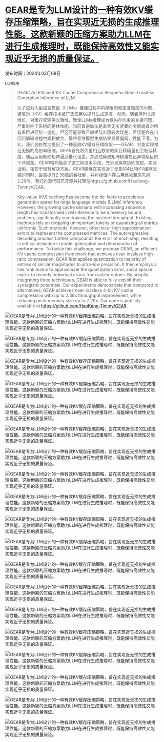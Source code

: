# [GEAR是专为LLM设计的一种有效KV缓存压缩策略，旨在实现近无损的生成推理性能。这款新颖的压缩方案助力LLM在进行生成推理时，既能保持高效性又能实现近乎无损的质量保证。](https://arxiv.org/abs/2403.05527)

发布时间：2024年03月08日

`LLM应用`

> GEAR: An Efficient KV Cache Compression Recipefor Near-Lossless Generative Inference of LLM

> 为了应对大型语言模型（LLMs）推理过程中内存限制和速度瓶颈的问题，键值对（KV）缓存技术被广泛应用以提升生成速度。然而，随着序列长度增长，对缓存资源需求激增，致使LLMs推理成为受内存约束的关键问题，严重影响了系统的整体性能。当前普遍做法是丢弃无关紧要的令牌或者对所有条目进行统一量化，但这可能导致压缩矩阵出现较大误差，且误差会在自回归解码过程中累积放大，最终导致模型生成结果显著偏离，性能下滑。为此，我们创新性地提出了一种高效KV缓存压缩框架——GEAR，它能实现接近无损的高倍率压缩。GEAR首先将大量相近数值的条目精确量化至极低精度，随后运用低秩矩阵逼近量化误差，并通过稀疏矩阵精准校正异常条目的个体误差。GEAR精巧融合了这三种技术手段，充分发挥其协同效应。实验证明，相较于现有解决方案，GEAR能够在实现近乎无损的4比特KV缓存压缩的同时，最高提升2.38倍的吞吐量，并将峰值内存占用缩减至原先的2.29倍。我们的源代码已开源并托管在https://github.com/HaoKang-Timmy/GEAR。

> Key-value (KV) caching has become the de-facto to accelerate generation speed for large language models (LLMs) inference. However, the growing cache demand with increasing sequence length has transformed LLM inference to be a memory bound problem, significantly constraining the system throughput. Existing methods rely on dropping unimportant tokens or quantizing all entries uniformly. Such methods, however, often incur high approximation errors to represent the compressed matrices. The autoregressive decoding process further compounds the error of each step, resulting in critical deviation in model generation and deterioration of performance. To tackle this challenge, we propose GEAR, an efficient KV cache compression framework that achieves near-lossless high-ratio compression. GEAR first applies quantization to majority of entries of similar magnitudes to ultra-low precision. It then employs a low rank matrix to approximate the quantization error, and a sparse matrix to remedy individual errors from outlier entries. By adeptly integrating three techniques, GEAR is able to fully exploit their synergistic potentials. Our experiments demonstrate that compared to alternatives, GEAR achieves near-lossless 4-bit KV cache compression with up to 2.38x throughput improvement, while reducing peak-memory size up to 2.29x. Our code is publicly available at https://github.com/HaoKang-Timmy/GEAR.

![GEAR是专为LLM设计的一种有效KV缓存压缩策略，旨在实现近无损的生成推理性能。这款新颖的压缩方案助力LLM在进行生成推理时，既能保持高效性又能实现近乎无损的质量保证。](../../../paper_images/2403.05527/x1.png)

![GEAR是专为LLM设计的一种有效KV缓存压缩策略，旨在实现近无损的生成推理性能。这款新颖的压缩方案助力LLM在进行生成推理时，既能保持高效性又能实现近乎无损的质量保证。](../../../paper_images/2403.05527/x2.png)

![GEAR是专为LLM设计的一种有效KV缓存压缩策略，旨在实现近无损的生成推理性能。这款新颖的压缩方案助力LLM在进行生成推理时，既能保持高效性又能实现近乎无损的质量保证。](../../../paper_images/2403.05527/x3.png)

![GEAR是专为LLM设计的一种有效KV缓存压缩策略，旨在实现近无损的生成推理性能。这款新颖的压缩方案助力LLM在进行生成推理时，既能保持高效性又能实现近乎无损的质量保证。](../../../paper_images/2403.05527/x4.png)

![GEAR是专为LLM设计的一种有效KV缓存压缩策略，旨在实现近无损的生成推理性能。这款新颖的压缩方案助力LLM在进行生成推理时，既能保持高效性又能实现近乎无损的质量保证。](../../../paper_images/2403.05527/x5.png)

![GEAR是专为LLM设计的一种有效KV缓存压缩策略，旨在实现近无损的生成推理性能。这款新颖的压缩方案助力LLM在进行生成推理时，既能保持高效性又能实现近乎无损的质量保证。](../../../paper_images/2403.05527/x6.png)

![GEAR是专为LLM设计的一种有效KV缓存压缩策略，旨在实现近无损的生成推理性能。这款新颖的压缩方案助力LLM在进行生成推理时，既能保持高效性又能实现近乎无损的质量保证。](../../../paper_images/2403.05527/x7.png)

![GEAR是专为LLM设计的一种有效KV缓存压缩策略，旨在实现近无损的生成推理性能。这款新颖的压缩方案助力LLM在进行生成推理时，既能保持高效性又能实现近乎无损的质量保证。](../../../paper_images/2403.05527/x8.png)

![GEAR是专为LLM设计的一种有效KV缓存压缩策略，旨在实现近无损的生成推理性能。这款新颖的压缩方案助力LLM在进行生成推理时，既能保持高效性又能实现近乎无损的质量保证。](../../../paper_images/2403.05527/x9.png)

![GEAR是专为LLM设计的一种有效KV缓存压缩策略，旨在实现近无损的生成推理性能。这款新颖的压缩方案助力LLM在进行生成推理时，既能保持高效性又能实现近乎无损的质量保证。](../../../paper_images/2403.05527/x10.png)

![GEAR是专为LLM设计的一种有效KV缓存压缩策略，旨在实现近无损的生成推理性能。这款新颖的压缩方案助力LLM在进行生成推理时，既能保持高效性又能实现近乎无损的质量保证。](../../../paper_images/2403.05527/x11.png)

![GEAR是专为LLM设计的一种有效KV缓存压缩策略，旨在实现近无损的生成推理性能。这款新颖的压缩方案助力LLM在进行生成推理时，既能保持高效性又能实现近乎无损的质量保证。](../../../paper_images/2403.05527/x12.png)

![GEAR是专为LLM设计的一种有效KV缓存压缩策略，旨在实现近无损的生成推理性能。这款新颖的压缩方案助力LLM在进行生成推理时，既能保持高效性又能实现近乎无损的质量保证。](../../../paper_images/2403.05527/cot_prompt_eg.png)

![GEAR是专为LLM设计的一种有效KV缓存压缩策略，旨在实现近无损的生成推理性能。这款新颖的压缩方案助力LLM在进行生成推理时，既能保持高效性又能实现近乎无损的质量保证。](../../../paper_images/2403.05527/llama2_7b_kv_error_ablation.png)

![GEAR是专为LLM设计的一种有效KV缓存压缩策略，旨在实现近无损的生成推理性能。这款新颖的压缩方案助力LLM在进行生成推理时，既能保持高效性又能实现近乎无损的质量保证。](../../../paper_images/2403.05527/llama2_7b_kv_error_ablation.png)

![GEAR是专为LLM设计的一种有效KV缓存压缩策略，旨在实现近无损的生成推理性能。这款新颖的压缩方案助力LLM在进行生成推理时，既能保持高效性又能实现近乎无损的质量保证。](../../../paper_images/2403.05527/llama2_gear_on_uniform.png)

![GEAR是专为LLM设计的一种有效KV缓存压缩策略，旨在实现近无损的生成推理性能。这款新颖的压缩方案助力LLM在进行生成推理时，既能保持高效性又能实现近乎无损的质量保证。](../../../paper_images/2403.05527/gear_on_groupwise_quant.png)

![GEAR是专为LLM设计的一种有效KV缓存压缩策略，旨在实现近无损的生成推理性能。这款新颖的压缩方案助力LLM在进行生成推理时，既能保持高效性又能实现近乎无损的质量保证。](../../../paper_images/2403.05527/gear_with_w8_uniform.png)

![GEAR是专为LLM设计的一种有效KV缓存压缩策略，旨在实现近无损的生成推理性能。这款新颖的压缩方案助力LLM在进行生成推理时，既能保持高效性又能实现近乎无损的质量保证。](../../../paper_images/2403.05527/gear_with_w8_uniform.png)